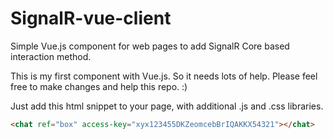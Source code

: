 # SignalR-vue-client


Simple Vue.js component for web pages to add SignalR Core based interaction method.

This is my first component with Vue.js. So it needs lots of help. Please feel free to make changes and help this repo. :)
 
 Just add this html snippet to your page, with additional .js and .css libraries.
 
 ```html
 <chat ref="box" access-key="xyx123455DKZeomcebBrIQAKKX54321"></chat>
```
